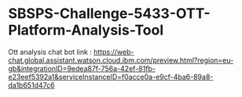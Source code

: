 # SBSPS-Challenge-5433-OTT-Platform-Analysis-Tool
Ott analysis chat bot link : https://web-chat.global.assistant.watson.cloud.ibm.com/preview.html?region=eu-gb&integrationID=9edea87f-756a-42ef-81fb-e23eef5392a1&serviceInstanceID=f0acce0a-e9cf-4ba6-89a8-da1b651d47c6
